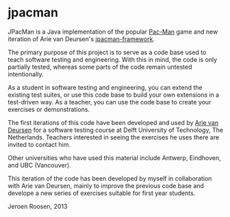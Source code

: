 jpacman
=======

JPacMan is a Java implementation of the popular [Pac-Man](http://en.wikipedia.org/wiki/Pac-Man) game
and new iteration of Arie van Deursen's [jpacman-framework](https://github.com/avandeursen/jpacman-framework).

The primary purpose of this project is to serve as a code base used to teach software testing and engineering.
With this in mind, the code is only partially tested, whereas some parts of the code remain untested intentionally.

As a student in software testing and engineering, you can extend the existing test suites,
or use this code base to build your own extensions in a test-driven way.
As a teacher, you can use the code base to create your exercises or demonstrations.

The first iterations of this code have been developed and used by [Arie van Deursen](https://github.com/avandeursen)
for a software testing course at Delft University of Technology, The Netherlands.
Teachers interested in seeing the exercises he uses there are invited to contact him.

Other universities who have used this material include Antwerp, Eindhoven, and UBC (Vancouver).

This iteration of the code has been developed by myself in collaboration with Arie van Deursen,
mainly to improve the previous code base and develope a new series of exercises suitable for first year students.


Jeroen Roosen, 2013
